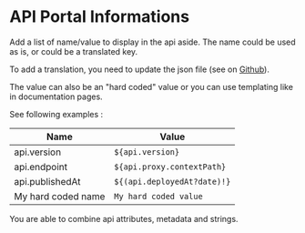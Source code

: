 # API Portal Informations

Add a list of name/value to display in the api aside.
The name could be used as is, or could be a translated key.

To add a translation, you need to update the json file (see on [Github](https://github.com/gravitee-io/gravitee-portal-webui/tree/master/src/assets/i18n)).

The value can also be an "hard coded" value or you can use templating like in documentation pages.

See following examples :

| Name               | Value                       |
| ------------------ | --------------------------- |
| api.version        | `${api.version}`            |
| api.endpoint       | `${api.proxy.contextPath}`  |
| api.publishedAt    | `${(api.deployedAt?date)!}` |
| My hard coded name | `My hard coded value`       |

You are able to combine api attributes, metadata and strings.
